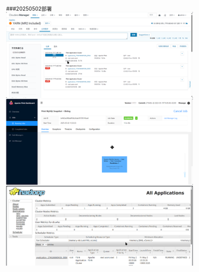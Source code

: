 ###20250502部署
<img alt="80754da5-70cb-4c77-98d2-1c30da59dffd.png" src="80754da5-70cb-4c77-98d2-1c30da59dffd.png"/>
<img alt="a0d867c0-6ef2-4f8f-8005-f7b1a9762948.png" src="a0d867c0-6ef2-4f8f-8005-f7b1a9762948.png"/>
<img alt="1a33a202-92d8-4314-a0c0-b26e1247140c.png" src="1a33a202-92d8-4314-a0c0-b26e1247140c.png"/>